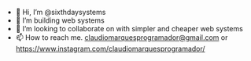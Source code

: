 - 👋 Hi, I’m @sixthdaysystems
- 👀 I’m building web systems
- 💞️ I’m looking to collaborate on with simpler and cheaper web systems
- 📫 How to reach me. claudiomarquesprogramador@gmail.com or https://www.instagram.com/claudiomarquesprogramador/

<!---
sixthdaysystems/sixthdaysystems is a ✨ special ✨ repository because its `README.md` (this file) appears on your GitHub profile.
You can click the Preview link to take a look at your changes.
--->
